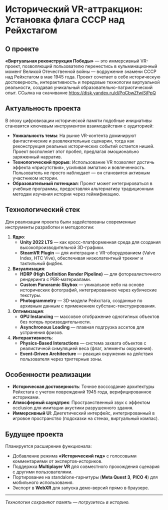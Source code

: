 # Исторический VR-аттракцион: Установка флага СССР над Рейхстагом

## О проекте  
**«Виртуальная реконструкция Победы»** — это иммерсивный VR-проект, позволяющий пользователю перенестись в кульминационный момент Великой Отечественной войны — водружение знамени СССР над Рейхстагом в мае 1945 года. Проект сочетает в себе историческую достоверность, интерактивность и передовые технологии виртуальной реальности, создавая уникальный образовательно-патриотический опыт.
ССылка на скачивание https://disk.yandex.ru/d/PqCbwZfwiSjPpQ

## Актуальность проекта  
В эпоху цифровизации исторической памяти подобные инициативы становятся ключевым инструментом взаимодействия с аудиторией:  
- **Уникальность темы**: На рынке VR-контента доминируют фантастические и развлекательные сценарии, тогда как реконструкция реальных исторических событий остается нишей. Проект восполняет этот пробел, предлагая эмоционально заряженный нарратив.  
- **Технологический прорыв**: Использование VR позволяет достичь эффекта «присутствия», усиливая эмпатию и вовлеченность. Пользователь не просто наблюдает — он становится активным участником истории.  
- **Образовательный потенциал**: Проект может интегрироваться в учебные программы, предоставляя альтернативу традиционным методам изучения истории через геймификацию.

## Технологический стек  
Для реализации проекта были задействованы современные инструменты разработки и методологии:  
1. **Ядро**:  
   - **Unity 2022 LTS** — как кросс-платформенная среда для создания высокопроизводительной 3D-графики.  
   - **SteamVR Plugin** — для интеграции с VR-оборудованием (Valve Index, HTC Vive), обеспечивая низколатентный трекинг и тактильный фидбек.  
2. **Визуализация**:  
   - **HDRP (High Definition Render Pipeline)** — для фотореалистичного рендеринга с PBR-материалами.  
   - **Custom Panoramic Skybox** — уникальное небо на основе исторических фотографий, интегрированное через кубические текстуры.  
   - **Photogrammetry** — 3D-модели Рейхстага, созданные по архивным данным с применением субстанс-текстурирования.  
3. **Оптимизация**:  
   - **GPU Instancing** — массовое отображение однотипных объектов без потерь производительности.  
   - **Asynchronous Loading** — плавная подгрузка ассетов для устранения фризов.  
4. **Интерактивность**:  
   - **Physics-Based Interactions** — система захвата объектов с реалистичной симуляцией веса (флаг, элементы окружения).  
   - **Event-Driven Architecture** — реакция окружения на действия пользователя через триггерные зоны.  

## Особенности реализации  
- **Историческая достоверность**: Точное воссоздание архитектуры Рейхстага с учетом повреждений 1945 года, верифицированное историками.  
- **Атмосферный саундтрек**: Пространственный звук с эффектом occlusion для имитации акустики разрушенного здания.  
- **Иммерсивный UI**: Диегетический интерфейс, интегрированный в игровое пространство (подсказки на стенах, виртуальный компас).  

## Будущее проекта  
Планируется расширение функционала:  
- Добавление режима **«Исторический гид»** с голосовыми комментариями от экспертов-историков.  
- Поддержка **Multiplayer VR** для совместного прохождения сценария с другими пользователями.  
- Портирование на standalone-гарнитуры (**Meta Quest 3**, **PICO 4**) для мобильного использования.  
- Экспорт в **WebXR** для запуска демо-версий прямо в браузере.

---  

*Технологии сохраняют память — погрузитесь в историю.*  
